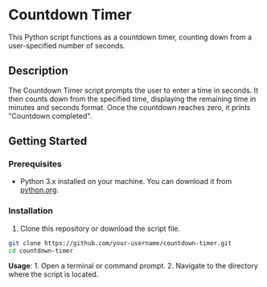 # Countdown Timer

This Python script functions as a countdown timer, counting down from a user-specified number of seconds.

## Description

The Countdown Timer script prompts the user to enter a time in seconds. It then counts down from the specified time, displaying the remaining time in minutes and seconds format. Once the countdown reaches zero, it prints "Countdown completed".

## Getting Started

### Prerequisites

- Python 3.x installed on your machine. You can download it from [python.org](https://www.python.org/downloads/).

### Installation

1. Clone this repository or download the script file.

```sh
git clone https://github.com/your-username/countdown-timer.git
cd countdown-timer
```

**Usage**:
    1. Open a terminal or command prompt.
    2. Navigate to the directory where the script is located.